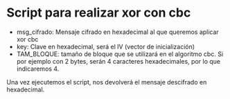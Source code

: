 # Script para realizar xor con cbc
- msg_cifrado: Mensaje cifrado en hexadecimal al que queremos aplicar xor cbc
- key: Clave en hexadecimal, será el IV (vector de inicialización)
- TAM_BLOQUE: tamaño de bloque que se utilizará en el algoritmo cbc. Si por ejemplo con 2 bytes, serán 4 caracteres hexadecimales, por lo que indicaremos 4.

Una vez ejecutemos el script, nos devolverá el mensaje descifrado en hexadecimal.
